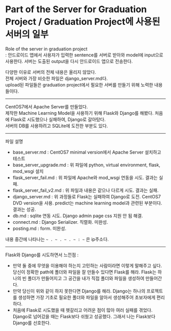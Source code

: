 # Part of the Server for Graduation Project / Graduation Project에 사용된 서버의 일부

Role of the server in graduation project   
: 안드로이드 앱에서 사용자가 입력한 sentence를 서버로 받아와 model에 input으로 사용한다. 서버는 도출된 output을 다시 안드로이드 앱으로 전송한다.    

다양한 이유로 서버의 전체 내용은 올리지 않았다.   
전체 서버와 가장 비슷한 파일은 django_server.md다.   
upload된 파일들은 graduation project에서 필요한 서버를 만들기 위해 노력한 내용들이다. 

---
CentOS7에서 Apache Server를 만들었다.   
제작한 Machine Learning Model을 사용하기 위해 Flask와 Django를 해봤다. 처음에 Flask로 시도했으나 실패하여, Django로 갈아탔다.   
서버의 DB를 사용하려고 SQLite에 도전한 부분도 있다. 

---
파일 설명
- base_server.md : CentOS7 minimal version에서 Apache Server 설치하고 테스트
- base_server_upgrade.md : 위 파일에 python, virtual environment, flask, mod_wsgi 설치
- flask_server_fail.md : 위 파일에 Apache와 mod_wsgi 연동을 시도. 결과는 실패. 
- flask_server_fail_v2.md : 위 파일과 내용은 같으나 다르게 시도. 결과는 실패. 
- django_server.md : 위 과정들로 Flask는 실패하여 Django로 도전. CentOS7 DVD version을 사용. predict는 machine learning model과 관련된 부분이다. 결과는 성공.   
- db.md : sqlite 연동 시도. Django admin page css 지원 안 됨 해결. 
- connect.md : Django Serializer. 직렬화. 미완성. 
- posting.md : form. 미완성. 


내용 중간에 나타나는 `~ . ~ . ~ . ~ : ~` 은 ip주소다. 

---
Flask와 Django를 시도하면서 느낀점 :   
* 만약 둘 중에 무엇을 이용해야 하는지 고민하는 사람이라면 이렇게 말해주고 싶다. 당신이 정확한 path에 폴더와 파일을 잘 만들수 있다면 Flask를 해라. Flask는 하나의 빈 폴더가 만들어지고 그 공간을 내가 직접 폴더와 파일을 생성하여 만들어간다.   
* 만약 당신이 위와 같이 하지 못한다면 Django를 해라. Django는 하나의 프로젝트를 생성하면 가장 기초로 필요한 폴더와 파일을 알아서 생성해주어 초보자에게 편리하다.   
* 처음에 Flask로 시도했을 때 헷갈리고 어려운 점이 많아 여러 실패를 겪었다. Django로 넘어갔을 때는 Flask보다 쉬웠고 성공했다. 그래서 나는 Flask보다 Django를 선호한다.   
